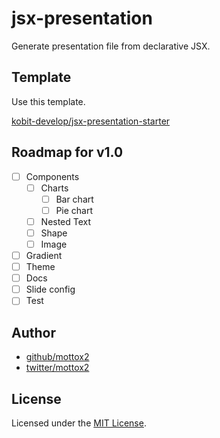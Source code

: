 # jsx-presentation

Generate presentation file from declarative JSX.

## Template

Use this template.

[kobit-develop/jsx-presentation-starter](https://github.com/kobit-develop/jsx-presentation-starter)

## Roadmap for v1.0

- [ ] Components
  - [ ] Charts
    - [ ] Bar chart
    - [ ] Pie chart
  - [ ] Nested Text
  - [ ] Shape
  - [ ] Image
- [ ] Gradient
- [ ] Theme
- [ ] Docs
- [ ] Slide config
- [ ] Test

## Author

* [github/mottox2](https://github.com/mottox2)
* [twitter/mottox2](https://twitter.com/mottox2)

## License

Licensed under the [MIT License](blob/master/LICENSE).

